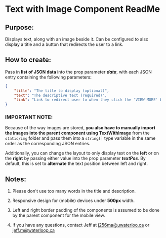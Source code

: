 # Text with Image Component ReadMe

## Purpose:

Displays text, along with an image beside it. Can be configured to also display a title and a button that redirects the user to a link.

## How to create:

Pass in **list of JSON data** into the prop parameter _**data**_, with each JSON entry containing the following parameters:

```JSON
{
    "title": "The title to display (optional)",
    "text": "The descriptive text (required)",
    "link": "Link to redirect user to when they click the 'VIEW MORE' button (optional - button hidden when parameter not provided)"
}
```
### IMPORTANT NOTE:

Because of the way images are stored, **you also have to manually import the images into the parent component using TextWithImage** from the `static/img` folder and pass them into a `string[]` type variable in the same order as the corresponding JSON entries.


Additionally, you can change the layout to only display text on the **left** or on the **right** by passing either value into the prop parameter _**textPos**_. By default, this is set to **alternate** the text position between left and right. 

## Notes:

1. Please don't use too many words in the title and description.

2. Responsive design for (mobile) devices under **500px** width.

3. Left and right border padding of the components is assumed to be done by the parent component for the mobile view.
   
4. If you have any questions, contact Jeff at [j256ma@uwaterloo.ca](j256ma@uwaterloo.ca) or [jeff.m@waterloop.ca](jeff.m@waterloop.ca)